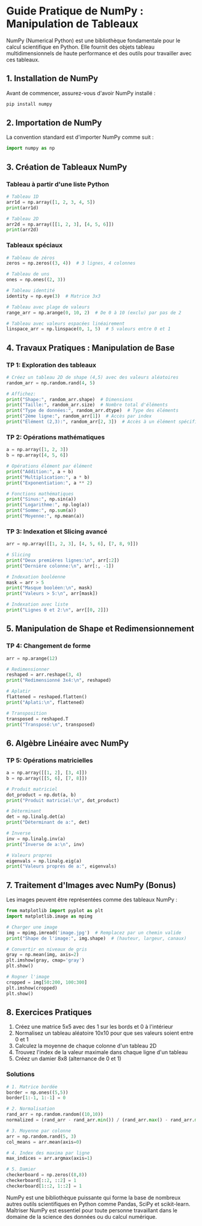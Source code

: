 # Guide Pratique de NumPy : Manipulation de Tableaux

NumPy (Numerical Python) est une bibliothèque fondamentale pour le calcul scientifique en Python. Elle fournit des objets tableau multidimensionnels de haute performance et des outils pour travailler avec ces tableaux.

## 1. Installation de NumPy

Avant de commencer, assurez-vous d'avoir NumPy installé :

```bash
pip install numpy
```

## 2. Importation de NumPy

La convention standard est d'importer NumPy comme suit :

```python
import numpy as np
```

## 3. Création de Tableaux NumPy

### Tableau à partir d'une liste Python

```python
# Tableau 1D
arr1d = np.array([1, 2, 3, 4, 5])
print(arr1d)

# Tableau 2D
arr2d = np.array([[1, 2, 3], [4, 5, 6]])
print(arr2d)
```

### Tableaux spéciaux

```python
# Tableau de zéros
zeros = np.zeros((3, 4))  # 3 lignes, 4 colonnes

# Tableau de uns
ones = np.ones((2, 3))

# Tableau identité
identity = np.eye(3)  # Matrice 3x3

# Tableau avec plage de valeurs
range_arr = np.arange(0, 10, 2)  # De 0 à 10 (exclu) par pas de 2

# Tableau avec valeurs espacées linéairement
linspace_arr = np.linspace(0, 1, 5)  # 5 valeurs entre 0 et 1
```

## 4. Travaux Pratiques : Manipulation de Base

### TP 1: Exploration des tableaux

```python
# Créez un tableau 2D de shape (4,5) avec des valeurs aléatoires
random_arr = np.random.rand(4, 5)

# Affichez:
print("Shape:", random_arr.shape)  # Dimensions
print("Taille:", random_arr.size)  # Nombre total d'éléments
print("Type de données:", random_arr.dtype)  # Type des éléments
print("2ème ligne:", random_arr[1])  # Accès par index
print("Élément (2,3):", random_arr[2, 3])  # Accès à un élément spécifique
```

### TP 2: Opérations mathématiques

```python
a = np.array([1, 2, 3])
b = np.array([4, 5, 6])

# Opérations élément par élément
print("Addition:", a + b)
print("Multiplication:", a * b)
print("Exponentiation:", a ** 2)

# Fonctions mathématiques
print("Sinus:", np.sin(a))
print("Logarithme:", np.log(a))
print("Somme:", np.sum(a))
print("Moyenne:", np.mean(a))
```

### TP 3: Indexation et Slicing avancé

```python
arr = np.array([[1, 2, 3], [4, 5, 6], [7, 8, 9]])

# Slicing
print("Deux premières lignes:\n", arr[:2])
print("Dernière colonne:\n", arr[:, -1])

# Indexation booléenne
mask = arr > 5
print("Masque booléen:\n", mask)
print("Valeurs > 5:\n", arr[mask])

# Indexation avec liste
print("Lignes 0 et 2:\n", arr[[0, 2]])
```

## 5. Manipulation de Shape et Redimensionnement

### TP 4: Changement de forme

```python
arr = np.arange(12)

# Redimensionner
reshaped = arr.reshape(3, 4)
print("Redimensionné 3x4:\n", reshaped)

# Aplatir
flattened = reshaped.flatten()
print("Aplati:\n", flattened)

# Transposition
transposed = reshaped.T
print("Transposé:\n", transposed)
```

## 6. Algèbre Linéaire avec NumPy

### TP 5: Opérations matricielles

```python
a = np.array([[1, 2], [3, 4]])
b = np.array([[5, 6], [7, 8]])

# Produit matriciel
dot_product = np.dot(a, b)
print("Produit matriciel:\n", dot_product)

# Déterminant
det = np.linalg.det(a)
print("Déterminant de a:", det)

# Inverse
inv = np.linalg.inv(a)
print("Inverse de a:\n", inv)

# Valeurs propres
eigenvals = np.linalg.eig(a)
print("Valeurs propres de a:", eigenvals)
```

## 7. Traitement d'Images avec NumPy (Bonus)

Les images peuvent être représentées comme des tableaux NumPy :

```python
from matplotlib import pyplot as plt
import matplotlib.image as mpimg

# Charger une image
img = mpimg.imread('image.jpg')  # Remplacez par un chemin valide
print("Shape de l'image:", img.shape)  # (hauteur, largeur, canaux)

# Convertir en niveaux de gris
gray = np.mean(img, axis=2)
plt.imshow(gray, cmap='gray')
plt.show()

# Rogner l'image
cropped = img[50:200, 100:300]
plt.imshow(cropped)
plt.show()
```

## 8. Exercices Pratiques

1. Créez une matrice 5x5 avec des 1 sur les bords et 0 à l'intérieur
2. Normalisez un tableau aléatoire 10x10 pour que ses valeurs soient entre 0 et 1
3. Calculez la moyenne de chaque colonne d'un tableau 2D
4. Trouvez l'index de la valeur maximale dans chaque ligne d'un tableau
5. Créez un damier 8x8 (alternance de 0 et 1)

### Solutions

```python
# 1. Matrice bordée
border = np.ones((5,5))
border[1:-1, 1:-1] = 0

# 2. Normalisation
rand_arr = np.random.random((10,10))
normalized = (rand_arr - rand_arr.min()) / (rand_arr.max() - rand_arr.min())

# 3. Moyenne par colonne
arr = np.random.rand(5, 3)
col_means = arr.mean(axis=0)

# 4. Index des maxima par ligne
max_indices = arr.argmax(axis=1)

# 5. Damier
checkerboard = np.zeros((8,8))
checkerboard[::2, ::2] = 1
checkerboard[1::2, 1::2] = 1
```

NumPy est une bibliothèque puissante qui forme la base de nombreux autres outils scientifiques en Python comme Pandas, SciPy et scikit-learn. Maîtriser NumPy est essentiel pour toute personne travaillant dans le domaine de la science des données ou du calcul numérique.